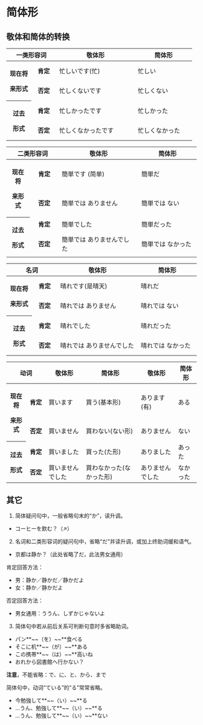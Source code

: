 # 简体形

## 敬体和简体的转换

<table>
<colgroup>
<col style="width: 13%" />
<col style="width: 13%" />
<col style="width: 41%" />
<col style="width: 30%" />
</colgroup>
<thead>
<tr>
<th colspan="2"
style="text-align: center;"><strong>一类形容词</strong></th>
<th><strong>敬体形</strong></th>
<th><strong>简体形</strong></th>
</tr>
</thead>
<tbody>
<tr>
<th rowspan="2"
style="text-align: center;"><p><strong>现在将</strong></p>
<p><strong>来形式</strong></p></th>
<td style="text-align: center;"><strong>肯定</strong></td>
<td>忙しいです(忙)</td>
<td>忙しい</td>
</tr>
<tr>
<td style="text-align: center;"><strong>否定</strong></td>
<td>忙しくないです</td>
<td>忙しくない</td>
</tr>
<tr>
<th rowspan="2" style="text-align: center;"><p><strong>过去</strong></p>
<p><strong>形式</strong></p></th>
<td style="text-align: center;"><strong>肯定</strong></td>
<td>忙しかったです</td>
<td>忙しかった</td>
</tr>
<tr>
<td style="text-align: center;"><strong>否定</strong></td>
<td>忙しくなかったです</td>
<td>忙しくなかった</td>
</tr>
</tbody>
</table>

<table style="width:100%;">
<colgroup>
<col style="width: 12%" />
<col style="width: 15%" />
<col style="width: 41%" />
<col style="width: 30%" />
</colgroup>
<thead>
<tr>
<th colspan="2"
style="text-align: center;"><strong>二类形容词</strong></th>
<th><strong>敬体形</strong></th>
<th><strong>简体形</strong></th>
</tr>
</thead>
<tbody>
<tr>
<th rowspan="2"
style="text-align: center;"><p><strong>现在将</strong></p>
<p><strong>来形式</strong></p></th>
<td style="text-align: center;"><strong>肯定</strong></td>
<td>簡単です (简单)</td>
<td>簡単だ</td>
</tr>
<tr>
<td style="text-align: center;"><strong>否定</strong></td>
<td>簡単では ありません</td>
<td>簡単では ない</td>
</tr>
<tr>
<th rowspan="2" style="text-align: center;"><p><strong>过去</strong></p>
<p><strong>形式</strong></p></th>
<td style="text-align: center;"><strong>肯定</strong></td>
<td>簡単でした</td>
<td>簡単だった</td>
</tr>
<tr>
<td style="text-align: center;"><strong>否定</strong></td>
<td>簡単では ありませんでした</td>
<td>簡単では なかった</td>
</tr>
</tbody>
</table>

<table>
<colgroup>
<col style="width: 13%" />
<col style="width: 13%" />
<col style="width: 41%" />
<col style="width: 30%" />
</colgroup>
<thead>
<tr>
<th colspan="2" style="text-align: center;"><strong>名词</strong></th>
<th><strong>敬体形</strong></th>
<th><strong>简体形</strong></th>
</tr>
</thead>
<tbody>
<tr>
<th rowspan="2"
style="text-align: center;"><p><strong>现在将</strong></p>
<p><strong>来形式</strong></p></th>
<td style="text-align: center;"><strong>肯定</strong></td>
<td>晴れです(是晴天)</td>
<td>晴れだ</td>
</tr>
<tr>
<td style="text-align: center;"><strong>否定</strong></td>
<td>晴れでは ありません</td>
<td>晴れでは ない</td>
</tr>
<tr>
<th rowspan="2" style="text-align: center;"><p><strong>过去</strong></p>
<p><strong>形式</strong></p></th>
<td style="text-align: center;"><strong>肯定</strong></td>
<td>晴れでした</td>
<td>晴れだった</td>
</tr>
<tr>
<td style="text-align: center;"><strong>否定</strong></td>
<td>晴れでは ありませんでした</td>
<td>晴れでは なかった</td>
</tr>
</tbody>
</table>

<table style="width:100%;">
<colgroup>
<col style="width: 10%" />
<col style="width: 10%" />
<col style="width: 19%" />
<col style="width: 28%" />
<col style="width: 19%" />
<col style="width: 11%" />
</colgroup>
<thead>
<tr>
<th colspan="2" style="text-align: center;"><strong>动词</strong></th>
<th><strong>敬体形</strong></th>
<th><strong>简体形</strong></th>
<th><strong>敬体形</strong></th>
<th><strong>简体形</strong></th>
</tr>
</thead>
<tbody>
<tr>
<th rowspan="2"
style="text-align: center;"><p><strong>现在将</strong></p>
<p><strong>来形式</strong></p></th>
<td style="text-align: center;"><strong>肯定</strong></td>
<td>買います</td>
<td>買う(基本形)</td>
<td>あります(有)</td>
<td>ある</td>
</tr>
<tr>
<td style="text-align: center;"><strong>否定</strong></td>
<td>買いません</td>
<td>買わない(ない形)</td>
<td>ありません</td>
<td>ない</td>
</tr>
<tr>
<th rowspan="2" style="text-align: center;"><p><strong>过去</strong></p>
<p><strong>形式</strong></p></th>
<td style="text-align: center;"><strong>肯定</strong></td>
<td>買いました</td>
<td>買った(た形)</td>
<td>ありました</td>
<td>あった</td>
</tr>
<tr>
<td style="text-align: center;"><strong>否定</strong></td>
<td>買いませんでした</td>
<td>買わなかった(なかった形)</td>
<td>ありませんでした</td>
<td>なかった</td>
</tr>
</tbody>
</table>

## 其它

1.  简体疑问句中，一般省略句末的“か”，读升调。

<ul class="example">
  <li>コーヒーを飲む？（↗）</li>
</ul>

2.  名词和二类形容词的疑问句中，省略“だ”并读升调，或加上终助词缓和语气。

<ul class="example">
  <li>京都は静か？（此处省略了だ，此法男女通用）</li>
</ul>

肯定回答方法：

<ul class="example">
  <li>男：静か／静かだ／静かだよ</li>
  <li>女：静か／静かだよ</li>
</ul>

否定回答方法：

<ul class="example">
  <li>男女通用：ううん、しずかじゃないよ</li>
</ul>

3.  简体句中若从前后关系可判断句意时多省略助词。

<ul class="example">
  <li>パン**~~（を）~~**食べる</li>
  <li>そこに机**~~（が）~~**ある</li>
  <li>この携帯**~~（は）~~**高いね</li>
  <li>おれから図書館へ行かない？</li>
</ul>

**注意**，不能省略：で、に、と、から、まで

简体句中，动词“ている”的“る”常常省略。

<ul class="example">
  <li>今勉強して**~~（い）~~**る</li>
  <li>…うん、勉強して**~~（い）~~**る</li>
  <li>…うん、勉強して**~~（い）~~**ない</li>
</ul>